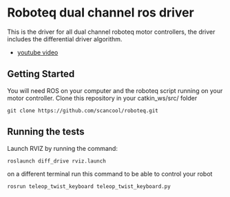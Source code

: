 # Roboteq dual channel ros driver

This is the driver for all dual channel roboteq motor controllers, the driver includes the differential driver algorithm. 

* [youtube video](https://www.youtube.com/watch?v=rk8OZ5LdfDo)

## Getting Started

You will need ROS on your computer and the roboteq script running on your motor controller.
Clone this repository in your catkin_ws/src/  folder

```
git clone https://github.com/scancool/roboteq.git
```

## Running the tests

Launch RVIZ by running the command:

```
roslaunch diff_drive rviz.launch
```
on a different terminal run this command to be able to control your robot

```
rosrun teleop_twist_keyboard teleop_twist_keyboard.py
```

